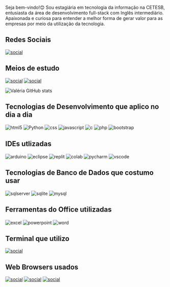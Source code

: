 Seja bem-vindo!😊
Sou estagiária em tecnologia da informação na CETESB, entusiasta da área de desenvolvimento full-stack com Inglês intermediário. Apaixonada e curiosa para entender a melhor forma de gerar valor para as empresas por meio da utilização da tecnologia.
## Redes Sociais
[![social](https://img.shields.io/badge/LinkedIn-0077B5?style=for-the-badge&logo=linkedin&logoColor=white)](https://www.linkedin.com/in/santossilvavaleria/)

## Meios de estudo
[![social](https://img.shields.io/badge/Udemy-EC5252?style=for-the-badge&logo=Udemy&logoColor=white)](https://www.udemy.com/user/valeria-dos-santos-silva-3/)
[![social](https://img.shields.io/badge/Duolingo-58CC02?style=for-the-badge&logo=Duolingo&logoColor=white)](https://pt.duolingo.com/profile/vss2090)







![Valéria GitHub stats](https://github-readme-stats.vercel.app/api?username=Edws007&show_icons=true&theme=merko)

## Tecnologias de Desenvolvimento que aplico no dia a dia
<div>
    <img align="center"  alt="html5" src="https://img.shields.io/badge/HTML5-E34F26?style=for-the-badge&logo=html5&logoColor=white">
    <img align="center"  alt="Python" src="https://img.shields.io/badge/Python-14354C?style=for-the-badge&logo=python&logoColor=white">
    <img align="center"  alt="css" src="https://img.shields.io/badge/CSS-239120?&style=for-the-badge&logo=css3&logoColor=white">
    <img align="center"  alt="javascript" src="https://img.shields.io/badge/JavaScript-F7DF1E?style=for-the-badge&logo=javascript&logoColor=black">
    <img align="center"  alt="c" src="https://img.shields.io/badge/C-00599C?style=for-the-badge&logo=c&logoColor=white">
    <img align="center"  alt="php" src="https://img.shields.io/badge/PHP-777BB4?style=for-the-badge&logo=php&logoColor=white">
    <img align="center"  alt="bootstrap" src="https://img.shields.io/badge/Bootstrap-563D7C?style=for-the-badge&logo=bootstrap&logoColor=white">
</div>

## IDEs utlizadas
<div>
    <img align="center"  alt="arduino" src="https://img.shields.io/badge/Arduino_IDE-00979D?style=for-the-badge&logo=arduino&logoColor=white">
    <img align="center"  alt="eclipse" src="https://img.shields.io/badge/Eclipse-2C2255?style=for-the-badge&logo=eclipse&logoColor=white">
    <img align="center"  alt="replit" src="https://img.shields.io/badge/replit-667881?style=for-the-badge&logo=replit&logoColor=white">
    <img align="center"  alt="colab" src="https://img.shields.io/badge/Colab-F9AB00?style=for-the-badge&logo=googlecolab&color=525252">
    <img align="center"  alt="pycharm" src="https://img.shields.io/badge/PyCharm-000000.svg?&style=for-the-badge&logo=PyCharm&logoColor=white">
    <img align="center"  alt="vscode" src="https://img.shields.io/badge/Visual_Studio_Code-0078D4?style=for-the-badge&logo=visual%20studio%20code&logoColor=white">
</div>

## Tecnologias de Banco de Dados que costumo usar
<div>
    <img align="center"  alt="sqlserver" src="https://img.shields.io/badge/Microsoft_SQL_Server-CC2927?style=for-the-badge&logo=microsoft-sql-server&logoColor=white">
    <img align="center"  alt="sqlite" src="https://img.shields.io/badge/SQLite-07405E?style=for-the-badge&logo=sqlite&logoColor=white">
    <img align="center"  alt="mysql" src="https://img.shields.io/badge/MySQL-00000F?style=for-the-badge&logo=mysql&logoColor=white">
</div>


## Ferramentas do Office utilizadas
<div>
    <img align="center"  alt="excel" src="https://img.shields.io/badge/Microsoft_Excel-217346?style=for-the-badge&logo=microsoft-excel&logoColor=white">
    <img align="center"  alt="powerpoint" src="https://img.shields.io/badge/Microsoft_PowerPoint-B7472A?style=for-the-badge&logo=microsoft-powerpoint&logoColor=white">
    <img align="center"  alt="word" src="https://img.shields.io/badge/Microsoft_Word-2B579A?style=for-the-badge&logo=microsoft-word&logoColor=white">
</div>

## Terminal que utilizo
[![social](https://img.shields.io/badge/windows%20terminal-4D4D4D?style=for-the-badge&logo=windows%20terminal&logoColor=white)]()

## Web Browsers usados
[![social](    https://img.shields.io/badge/Brave-FF1B2D?style=for-the-badge&logo=Brave&logoColor=white)]()
[![social](https://img.shields.io/badge/Google_chrome-4285F4?style=for-the-badge&logo=Google-chrome&logoColor=white)]()
[![social](https://img.shields.io/badge/Microsoft_Edge-0078D7?style=for-the-badge&logo=Microsoft-edge&logoColor=white)]()
